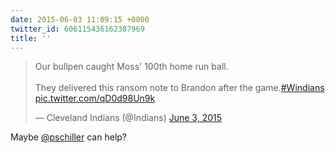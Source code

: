 ```yaml
---
date: 2015-06-03 11:09:15 +0000
twitter_id: 606115436162387969
title: ''
---
```


<blockquote class="twitter-tweet"><p lang="en" dir="ltr">Our bullpen caught Moss&#39; 100th home run ball.<br><br>They delivered this ransom note to Brandon after the game.<a href="https://twitter.com/hashtag/Windians?src=hash&amp;ref_src=twsrc%5Etfw">#Windians</a> <a href="http://t.co/qD0d98Un9k">pic.twitter.com/qD0d98Un9k</a></p>&mdash; Cleveland Indians (@Indians) <a href="https://twitter.com/Indians/status/605946305274191872?ref_src=twsrc%5Etfw">June 3, 2015</a></blockquote>
<script async src="https://platform.twitter.com/widgets.js" charset="utf-8"></script>

Maybe [@pschiller](https://twitter.com/pschiller) can help? 
